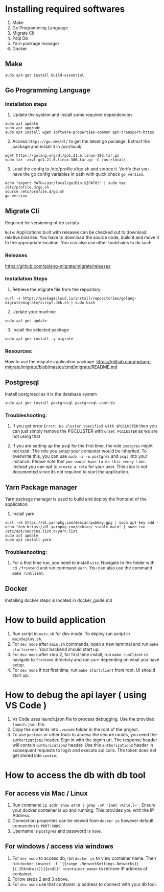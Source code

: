 
# Installing required softwares

1. Make
2. Go Programming Language
3. Migrate Cli
4. Psql Db
5. Yarn package manager
6. Docker

## Make

```
sudo apt-get install build-essential
```

## Go Programming Language

### Installation steps

1. Update the system and install some required dependencies

```
sudo apt update
sudo apt upgrade
sudo apt install wget software-properties-common apt-transport-https

```

2. Access `https://go.dev/dl/` to get the latest go pacakge. Extract the package and install it in /usr/local/

```
wget https://golang.org/dl/go1.21.6.linux-386.tar.gz
sudo tar -zxvf go1.21.6.linux-386.tar.gz -C /usr/local/
```

3. Load the config to /etc/profile.d/go.sh and source it. Verify that you have the go config variables in path with quick check `go version`.

```
echo "export PATH=/usr/local/go/bin:${PATH}" | sudo tee /etc/profile.d/go.sh
source /etc/profile.d/go.sh
go version
```

## Migrate Cli

Required for versioning of db scripts

`Note`: Applications built with releases can be checked out to download relative binaries. You have to download the source code, build it and move it to the appropriate location. You can also use other toolchains to do such.

### Releases
https://github.com/golang-migrate/migrate/releases

### Installation Steps

1. Retrieve the migrate file from the repository

```
curl -s https://packagecloud.io/install/repositories/golang-migrate/migrate/script.deb.sh | sudo bash
```

2. Update your machine

```
sudo apt-get update
```

3. Install the selected package

```
sudo apt-get install -y migrate
```

### Resources:

How to use the migrate application package. https://github.com/golang-migrate/migrate/blob/master/cmd/migrate/README.md


## Postgresql

Install postgresql as it is the database system

```
sudo apt-get install postgresql postgresql-contrib
```

### Troubleshooting:

1. If you get error `Error: No cluster specified with $PGCLUSTER` then you can just simply remove the PGCLUSTER with `unset PGCLUSTER` as we are not using that

2. If you are setting up the psql for the first time, the role `postgres` might not exist. The role you setup your computer would be inherited. To overwrite this, you can use `sudo -i -u postgres` and `psql` into your instance. Please note that `you would have to do this every time`. Instead you can opt to `create a role` for your user. This step is not documented since its not required to start the application.


## Yarn Package manager
Yarn package manager is used to build and deploy the frontend of the application.

1. Install yarn

```
curl -sS https://dl.yarnpkg.com/debian/pubkey.gpg | sudo apt-key add -
echo "deb https://dl.yarnpkg.com/debian/ stable main" | sudo tee /etc/apt/sources.list.d/yarn.list
sudo apt update
sudo apt install yarn

```

### Troubleshooting:

1. For a first time run, you need to install `vite`. Navigate to the folder with `cd /frontend` and run command `yarn`. You can also use the command `make runClient`. 

## Docker
Installing docker steps is located in docker_guide.md


# How to build application

1. Run script in `main.sh` for dev mode. To deploy run script in `mainDeploy.sh`. 
2. For `dev mode` after `main.sh` commands, open a new terminal and run `make startserver`. Your backend should start up.
3. For `dev mode` after step 2, for first time install, run `make runClient` or navigate to `frontend` directory and run `yarn` depending on what you have setup.
4. For `dev mode` if not first time, run `make startclient` from root. UI should start up.


# How to debug the api layer ( using VS Code )

1. Vs Code uses launch.json file to process debugging. Use the provided `launch.json` file.
2. Copy the contents into `.vscode` folder in the root of the project.
3. To use `postman` or other tools to access the secure routes, you need the `authorization2` header. Sign in with the signIn url. The response header will contain `authorization2` header. Use this `authorization2` header in subsequent requests to login and execute api calls. The token does not get stored into `cookie`.

# How to access the db with db tool

## For access via Mac / Linux

1. Run command `ip addr show eth0 | grep -oP 'inet \K[\d.]+'`. Ensure your docker container is up and running. This provides you with the IP Address.
2. Connection properties can be viewed from `docker ps` however default connection is `PORT:8089`.
3. Username is `postgres` and password is `home`.

## For windows / access via windows

1. For `dev mode` to access db, run `docker ps` to view container name. Then run `docker inspect -f '{{range .NetworkSettings.Networks}}{{.IPAddress}}{{end}}' <container_name>` to retrieve IP address of container.
2. Follow steps 2 and 3 above.
3. For `dev mode` use that container ip address to connect with your db tool.
